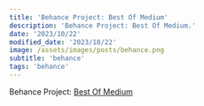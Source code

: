 ```yaml
---
title: 'Behance Project: Best Of Medium'
description: 'Behance Project: Best Of Medium.'
date: '2023/10/22'
modified_date: '2023/10/22'
image: /assets/images/posts/behance.png
subtitle: 'behance'
tags: 'behance'
---
```


Behance Project: [Best Of Medium](https://www.behance.net/gallery/34832877/Best-Of-Medium-Website-Concept)
